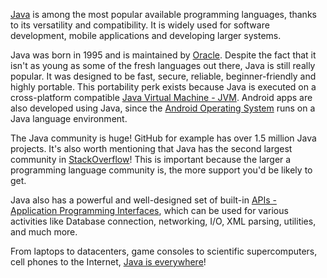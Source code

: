 [Java](https://go.java/index.html) is among the most popular available programming languages, thanks to its versatility and compatibility. 
It is widely used for software development, mobile applications and developing larger systems.

Java was born in 1995 and is maintained by [Oracle](https://www.oracle.com/index.html). 
Despite the fact that it isn't as young as some of the fresh languages out there, Java is still really popular. 
It was designed to be fast, secure, reliable, beginner-friendly and highly portable. 
This portability perk exists because Java is executed on a cross-platform compatible [Java Virtual Machine - JVM](https://en.wikipedia.org/wiki/Java_virtual_machine). 
Android apps are also developed using Java, since the [Android Operating System](https://en.wikipedia.org/wiki/Android_(operating_system)) runs on a Java language environment.

The Java community is huge!
GitHub for example has over 1.5 million Java projects. 
It's also worth mentioning that Java has the second largest community in [StackOverflow](https://stackoverflow.com/questions/tagged/java)! 
This is important because the larger a programming language community is, the more support you'd be likely to get.

Java also has a powerful and well-designed set of built-in [APIs - Application Programming Interfaces](https://docs.oracle.com/en/java/javase/11/docs/api/index.html), which can be used for various activities like Database connection, networking, I/O, XML parsing, utilities, and much more.

From laptops to datacenters, game consoles to scientific supercomputers, cell phones to the Internet, [Java is everywhere](https://en.wikipedia.org/wiki/Write_once,_run_anywhere)!
